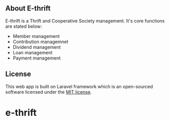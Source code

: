 ## About E-thrift
E-thrift is a Thrift and Cooperative Society management. It's core functions are stated below:

- Member management
- Contribution managemnet
- Dividend management
- Loan management
- Payment management

## License
This web app is built on Laravel framework which is an open-sourced software licensed under the [MIT license](https://opensource.org/licenses/MIT).
# e-thrift
